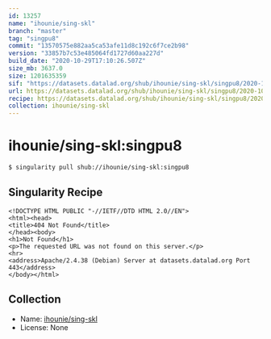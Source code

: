 ```yaml
---
id: 13257
name: "ihounie/sing-skl"
branch: "master"
tag: "singpu8"
commit: "13570575e882aa5ca53afe11d8c192c6f7ce2b98"
version: "33857b7c53e485064fd1727d60aa227d"
build_date: "2020-10-29T17:10:26.507Z"
size_mb: 3637.0
size: 1201635359
sif: "https://datasets.datalad.org/shub/ihounie/sing-skl/singpu8/2020-10-29-13570575-33857b7c/33857b7c53e485064fd1727d60aa227d.sif"
url: https://datasets.datalad.org/shub/ihounie/sing-skl/singpu8/2020-10-29-13570575-33857b7c/
recipe: https://datasets.datalad.org/shub/ihounie/sing-skl/singpu8/2020-10-29-13570575-33857b7c/Singularity
collection: ihounie/sing-skl
---
```


# ihounie/sing-skl:singpu8

```bash
$ singularity pull shub://ihounie/sing-skl:singpu8
```

## Singularity Recipe

```singularity
<!DOCTYPE HTML PUBLIC "-//IETF//DTD HTML 2.0//EN">
<html><head>
<title>404 Not Found</title>
</head><body>
<h1>Not Found</h1>
<p>The requested URL was not found on this server.</p>
<hr>
<address>Apache/2.4.38 (Debian) Server at datasets.datalad.org Port 443</address>
</body></html>
```

## Collection

 - Name: [ihounie/sing-skl](https://github.com/ihounie/sing-skl)
 - License: None

